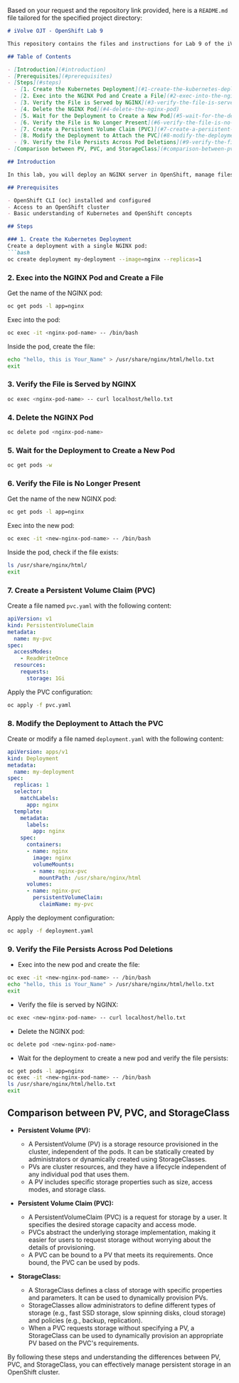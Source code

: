 Based on your request and the repository link provided, here is a `README.md` file tailored for the specified project directory:

```markdown
# iVolve OJT - OpenShift Lab 9

This repository contains the files and instructions for Lab 9 of the iVolve On-the-Job Training (OJT) program, focusing on deploying and managing NGINX with persistent storage using OpenShift.

## Table of Contents

- [Introduction](#introduction)
- [Prerequisites](#prerequisites)
- [Steps](#steps)
  - [1. Create the Kubernetes Deployment](#1-create-the-kubernetes-deployment)
  - [2. Exec into the NGINX Pod and Create a File](#2-exec-into-the-nginx-pod-and-create-a-file)
  - [3. Verify the File is Served by NGINX](#3-verify-the-file-is-served-by-nginx)
  - [4. Delete the NGINX Pod](#4-delete-the-nginx-pod)
  - [5. Wait for the Deployment to Create a New Pod](#5-wait-for-the-deployment-to-create-a-new-pod)
  - [6. Verify the File is No Longer Present](#6-verify-the-file-is-no-longer-present)
  - [7. Create a Persistent Volume Claim (PVC)](#7-create-a-persistent-volume-claim-pvc)
  - [8. Modify the Deployment to Attach the PVC](#8-modify-the-deployment-to-attach-the-pvc)
  - [9. Verify the File Persists Across Pod Deletions](#9-verify-the-file-persists-across-pod-deletions)
- [Comparison between PV, PVC, and StorageClass](#comparison-between-pv-pvc-and-storageclass)

## Introduction

In this lab, you will deploy an NGINX server in OpenShift, manage files within the pod, and ensure file persistence across pod deletions using a Persistent Volume Claim (PVC).

## Prerequisites

- OpenShift CLI (oc) installed and configured
- Access to an OpenShift cluster
- Basic understanding of Kubernetes and OpenShift concepts

## Steps

### 1. Create the Kubernetes Deployment
Create a deployment with a single NGINX pod:
```bash
oc create deployment my-deployment --image=nginx --replicas=1
```

### 2. Exec into the NGINX Pod and Create a File
Get the name of the NGINX pod:
```bash
oc get pods -l app=nginx
```
Exec into the pod:
```bash
oc exec -it <nginx-pod-name> -- /bin/bash
```
Inside the pod, create the file:
```bash
echo "hello, this is Your_Name" > /usr/share/nginx/html/hello.txt
exit
```

### 3. Verify the File is Served by NGINX
```bash
oc exec <nginx-pod-name> -- curl localhost/hello.txt
```

### 4. Delete the NGINX Pod
```bash
oc delete pod <nginx-pod-name>
```

### 5. Wait for the Deployment to Create a New Pod
```bash
oc get pods -w
```

### 6. Verify the File is No Longer Present
Get the name of the new NGINX pod:
```bash
oc get pods -l app=nginx
```
Exec into the new pod:
```bash
oc exec -it <new-nginx-pod-name> -- /bin/bash
```
Inside the pod, check if the file exists:
```bash
ls /usr/share/nginx/html/
exit
```

### 7. Create a Persistent Volume Claim (PVC)
Create a file named `pvc.yaml` with the following content:
```yaml
apiVersion: v1
kind: PersistentVolumeClaim
metadata:
  name: my-pvc
spec:
  accessModes:
    - ReadWriteOnce
  resources:
    requests:
      storage: 1Gi
```
Apply the PVC configuration:
```bash
oc apply -f pvc.yaml
```

### 8. Modify the Deployment to Attach the PVC
Create or modify a file named `deployment.yaml` with the following content:
```yaml
apiVersion: apps/v1
kind: Deployment
metadata:
  name: my-deployment
spec:
  replicas: 1
  selector:
    matchLabels:
      app: nginx
  template:
    metadata:
      labels:
        app: nginx
    spec:
      containers:
      - name: nginx
        image: nginx
        volumeMounts:
        - name: nginx-pvc
          mountPath: /usr/share/nginx/html
      volumes:
      - name: nginx-pvc
        persistentVolumeClaim:
          claimName: my-pvc
```
Apply the deployment configuration:
```bash
oc apply -f deployment.yaml
```

### 9. Verify the File Persists Across Pod Deletions
- Exec into the new pod and create the file:
```bash
oc exec -it <new-nginx-pod-name> -- /bin/bash
echo "hello, this is Your_Name" > /usr/share/nginx/html/hello.txt
exit
```
- Verify the file is served by NGINX:
```bash
oc exec <new-nginx-pod-name> -- curl localhost/hello.txt
```
- Delete the NGINX pod:
```bash
oc delete pod <new-nginx-pod-name>
```
- Wait for the deployment to create a new pod and verify the file persists:
```bash
oc get pods -l app=nginx
oc exec -it <new-nginx-pod-name> -- /bin/bash
ls /usr/share/nginx/html/hello.txt
exit
```

## Comparison between PV, PVC, and StorageClass

- **Persistent Volume (PV):**
  - A PersistentVolume (PV) is a storage resource provisioned in the cluster, independent of the pods. It can be statically created by administrators or dynamically created using StorageClasses.
  - PVs are cluster resources, and they have a lifecycle independent of any individual pod that uses them.
  - A PV includes specific storage properties such as size, access modes, and storage class.

- **Persistent Volume Claim (PVC):**
  - A PersistentVolumeClaim (PVC) is a request for storage by a user. It specifies the desired storage capacity and access mode.
  - PVCs abstract the underlying storage implementation, making it easier for users to request storage without worrying about the details of provisioning.
  - A PVC can be bound to a PV that meets its requirements. Once bound, the PVC can be used by pods.

- **StorageClass:**
  - A StorageClass defines a class of storage with specific properties and parameters. It can be used to dynamically provision PVs.
  - StorageClasses allow administrators to define different types of storage (e.g., fast SSD storage, slow spinning disks, cloud storage) and policies (e.g., backup, replication).
  - When a PVC requests storage without specifying a PV, a StorageClass can be used to dynamically provision an appropriate PV based on the PVC's requirements.

By following these steps and understanding the differences between PV, PVC, and StorageClass, you can effectively manage persistent storage in an OpenShift cluster.
```



